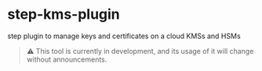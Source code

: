 # step-kms-plugin
step plugin to manage keys and certificates on a cloud KMSs and HSMs

> ⚠️ This tool is currently in development, and its usage of it will change without announcements.
